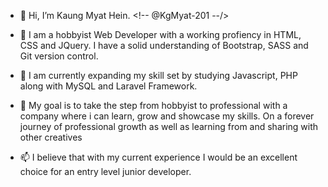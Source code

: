 - 👋 Hi, I’m Kaung Myat Hein. <!-- @KgMyat-201 --/>

- 👀 I am a hobbyist Web Developer with a working profiency in HTML, CSS and JQuery.
      I have a solid understanding of Bootstrap, SASS and Git version control.
      
- 🌱 I am currently expanding my skill set by studying Javascript, PHP along with MySQL and Laravel Framework.

- 💞️ My goal is to take the step from hobbyist to professional with a company where i can learn, grow and showcase my skills.
      On a forever journey of professional growth as well as learning from and sharing with other creatives
      
- 📫 I believe that with my current experience I would be an excellent choice for an entry level junior developer.

<!---
KgMyat-201/KgMyat-201 is a ✨ special ✨ repository because its `README.md` (this file) appears on your GitHub profile.
You can click the Preview link to take a look at your changes.
--->
